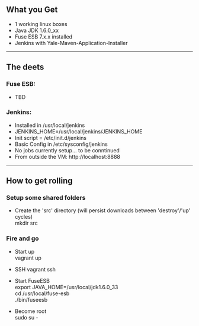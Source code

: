 ## What you Get
- 1 working linux boxes
- Java JDK 1.6.0_xx
- Fuse ESB 7.x.x installed
- Jenkins with Yale-Maven-Application-Installer


---

## The deets
### Fuse ESB:  
- TBD  

### Jenkins:
- Installed in /usr/local/jenkins
- JENKINS_HOME=/usr/local/jenkins/JENKINS_HOME
- Init script = /etc/init.d/jenkins
- Basic Config in /etc/sysconfig/jenkins
- No jobs currently setup... to be conntinued
- From outside the VM: http://localhost:8888

---

## How to get rolling  

### Setup some shared folders  
- Create the 'src' directory (will persist downloads between 'destroy'/'up' cycles)  
mkdir src    

### Fire and go  
- Start up  
vagrant up  
  
- SSH
vagrant ssh  
  
- Start FuseESB  
export JAVA_HOME=/usr/local/jdk1.6.0_33  
cd /usr/local/fuse-esb  
./bin/fuseesb  
  
- Become root   
sudo su - 
